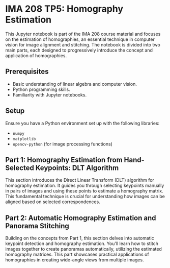 # IMA 208 TP5: Homography Estimation

This Jupyter notebook is part of the IMA 208 course material and focuses on the estimation of homographies, an essential technique in computer vision for image alignment and stitching. The notebook is divided into two main parts, each designed to progressively introduce the concept and application of homographies.

## Prerequisites

- Basic understanding of linear algebra and computer vision.
- Python programming skills.
- Familiarity with Jupyter notebooks.

## Setup

Ensure you have a Python environment set up with the following libraries:
- `numpy`
- `matplotlib`
- `opencv-python` (for image processing functions)

## Part 1: Homography Estimation from Hand-Selected Keypoints: DLT Algorithm

This section introduces the Direct Linear Transform (DLT) algorithm for homography estimation. It guides you through selecting keypoints manually in pairs of images and using these points to estimate a homography matrix. This fundamental technique is crucial for understanding how images can be aligned based on selected correspondences.

## Part 2: Automatic Homography Estimation and Panorama Stitching

Building on the concepts from Part 1, this section delves into automatic keypoint detection and homography estimation. You'll learn how to stitch images together to create panoramas automatically, utilizing the estimated homography matrices. This part showcases practical applications of homographies in creating wide-angle views from multiple images.

